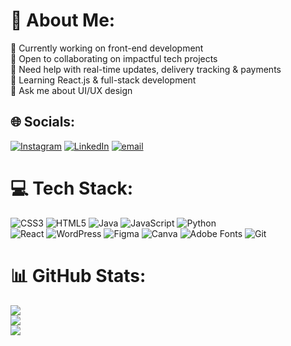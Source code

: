 # 💫 About Me:
🔭 Currently working on front-end development<br>
👯 Open to collaborating on impactful tech projects<br>
🤝 Need help with real-time updates, delivery tracking & payments<br>
🌱 Learning React.js & full-stack development<br>
💬 Ask me about UI/UX design


## 🌐 Socials:
[![Instagram](https://img.shields.io/badge/Instagram-%23E4405F.svg?logo=Instagram&logoColor=white)](https://instagram.com/_neha.shaju_) 
[![LinkedIn](https://img.shields.io/badge/LinkedIn-%230077B5.svg?logo=linkedin&logoColor=white)](https://linkedin.com/in/nehashaju212) 
[![email](https://img.shields.io/badge/Email-D14836?logo=gmail&logoColor=white)](mailto:nehashaju212@gmail.com) 

# 💻 Tech Stack:
![CSS3](https://img.shields.io/badge/css3-%231572B6.svg?style=flat&logo=css3&logoColor=white) 
![HTML5](https://img.shields.io/badge/html5-%23E34F26.svg?style=flat&logo=html5&logoColor=white) 
![Java](https://img.shields.io/badge/java-%23ED8B00.svg?style=flat&logo=openjdk&logoColor=white) 
![JavaScript](https://img.shields.io/badge/javascript-%23323330.svg?style=flat&logo=javascript&logoColor=%23F7DF1E) 
![Python](https://img.shields.io/badge/python-3670A0?style=flat&logo=python&logoColor=ffdd54)  
![React](https://img.shields.io/badge/react-%2320232a.svg?style=flat&logo=react&logoColor=%2361DAFB) 
![WordPress](https://img.shields.io/badge/WordPress-%23117AC9.svg?style=flat&logo=WordPress&logoColor=white) 
![Figma](https://img.shields.io/badge/figma-%23F24E1E.svg?style=flat&logo=figma&logoColor=white) 
![Canva](https://img.shields.io/badge/Canva-%2300C4CC.svg?style=flat&logo=Canva&logoColor=white) 
![Adobe Fonts](https://img.shields.io/badge/Adobe%20Fonts-000B1D.svg?style=flat&logo=Adobe%20Fonts&logoColor=white)
![Git](https://img.shields.io/badge/git-%23F05033.svg?style=flat&logo=git&logoColor=white) 
# 📊 GitHub Stats:
![](https://github-readme-stats.vercel.app/api?username=Nehashaju212&theme=dark&hide_border=false&include_all_commits=true&count_private=true)<br/>
![](https://nirzak-streak-stats.vercel.app/?user=Nehashaju212&theme=dark&hide_border=false)<br/>
![](https://github-readme-stats.vercel.app/api/top-langs/?username=Nehashaju212&theme=dark&hide_border=false&include_all_commits=true&count_private=true&layout=compact)


<!-- Proudly created with GPRM ( https://gprm.itsvg.in ) -->
